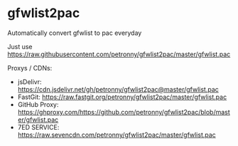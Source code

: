 # gfwlist2pac
Automatically convert gfwlist to pac everyday

Just use https://raw.githubusercontent.com/petronny/gfwlist2pac/master/gfwlist.pac

Proxys / CDNs:

- jsDelivr: https://cdn.jsdelivr.net/gh/petronny/gfwlist2pac@master/gfwlist.pac
- FastGit: https://raw.fastgit.org/petronny/gfwlist2pac/master/gfwlist.pac
- GitHub Proxy: https://ghproxy.com/https://github.com/petronny/gfwlist2pac/blob/master/gfwlist.pac
- 7ED SERVICE: https://raw.sevencdn.com/petronny/gfwlist2pac/master/gfwlist.pac
